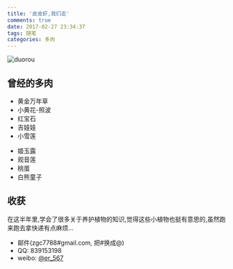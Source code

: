 ```yaml
---
title: '皮皮虾,我们走'
comments: true
date: 2017-02-27 23:34:37
tags: 随笔
categories: 多肉
---
```

![duorou](http://om1a60efb.bkt.clouddn.com/duorou_0.png)

## 曾经的多肉

* 黄金万年草
* 小黄花-照波
* 红宝石 
* 吉娃娃 
* 小雪莲 

<!-- more -->

* 姬玉露
* 观音莲
* 桃蛋
* 白熊童子

## 收获
在这半年里,学会了很多关于养护植物的知识,觉得这些小植物也挺有意思的,虽然跑来跑去拿快递有点麻烦...

* 邮件(zgc7788#gmail.com, 把#换成@)
* QQ: 839153198
* weibo: [@er_567](http://weibo.com/er567)